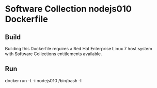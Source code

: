 Software Collection nodejs010 Dockerfile
===================

Build
-----

Building this Dockerfile requires a Red Hat Enterprise Linux 7 host
system with Software Collections entitlements available.

Run
---

docker run -t -i nodejs010 /bin/bash -l